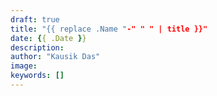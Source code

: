```yaml
---
draft: true
title: "{{ replace .Name "-" " " | title }}"
date: {{ .Date }}
description:
author: "Kausik Das"
image:
keywords: []
---
```


